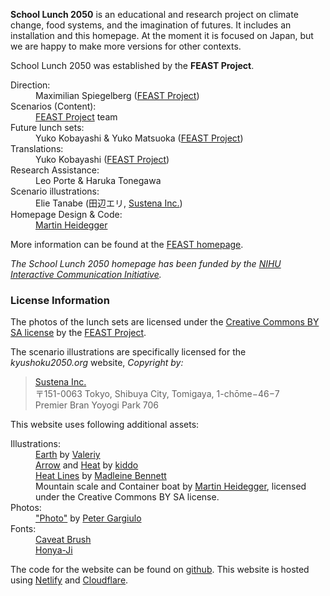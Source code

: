 **School Lunch 2050** is an educational and research project on climate change, food systems, and the imagination of futures. It includes an installation and this homepage. At the moment it is focused on Japan, but we are happy to make more versions for other contexts.

School Lunch 2050 was established by the **FEAST Project**.

<dl>
  <dt>Direction:</dt>
  <dd>Maximilian Spiegelberg (<a href="https://www.feastproject.org/headquarter/" target="_blank">FEAST Project</a>)</dd>
  <dt>Scenarios (Content):</dt>
  <dd><a href="https://www.feastproject.org/headquarter/" target="_blank">FEAST Project</a> team</dd>
  <dt>Future lunch sets:</dt>
  <dd>Yuko Kobayashi & Yuko Matsuoka (<a href="https://www.feastproject.org/headquarter/" target="_blank">FEAST Project</a>)</dd>
  <dt>Translations:</dt>
  <dd>Yuko Kobayashi (<a href="https://www.feastproject.org/headquarter/" target="_blank">FEAST Project</a>)</dd>
  <dt>Research Assistance:</dt>
  <dd>Leo Porte & Haruka Tonegawa</dd>
  <dt>Scenario illustrations:</dt>
  <dd>Elie Tanabe (田辺エリ, <a href="http://www.sustena.org/" target="_blank">Sustena Inc.</a>)</dd>
  <dt>Homepage Design & Code:</dt>
  <dd><a href="https://github.com/sponsors/martinheidegger" target="_blank">Martin Heidegger</a></dd>
</dl>

More information can be found at the [FEAST homepage](https://feastproject.org/school-lunch-2050).

_The School Lunch 2050 homepage has been funded by the [NIHU Interactive Communication Initiative][nihu]._

### License Information

The photos of the lunch sets are licensed under the [Creative Commons BY SA license][cc-by-sa] by the [FEAST Project][feast].

The scenario illustrations are specifically licensed for the _kyushoku2050.org_ website, _Copyright by:_

> [Sustena Inc.][sustena]<br/>
> 〒151-0063 Tokyo, Shibuya City, Tomigaya, 1-chōme−46−7<br/>
> Premier Bran Yoyogi Park 706<br/>

This website uses following additional assets:

<dl>
  <dt>Illustrations:</dt>
  <dd><a href="https://thenounproject.com/term/earth/2225388/" target="_blank">Earth</a> by <a href="https://thenounproject.com/valeriy25/" target="_blank">Valeriy</a></dd>
  <dd><a href="https://thenounproject.com/term/arrow/593917/" target="_blank">Arrow<a/> and <a href="https://thenounproject.com/term/heat/689788/" target="_blank">Heat</a> by <a href="https://thenounproject.com/indygo/" target="_blank">kiddo</a></dd>
  <dd><a href="https://thenounproject.com/term/heat-lines/1224531/" target="_blank">Heat Lines</a> by <a href="https://thenounproject.com/madeleine.bennett" target="_blank">Madleine Bennett</a></dd>
  <dd>Mountain scale and Container boat by <a href="" target="_blank">Martin Heidegger</a>, licensed under the Creative Commons BY SA license.</dd>
  <dt>Photos:</dt>
  <dd><a href="https://unsplash.com/photos/cGNCepznaV8" target="_blank">"Photo"</a> by <a href="https://unsplash.com/@grndezyns" target="_blank">Peter Gargiulo</a></dd>
  <dt>Fonts:</dt>
  <dd><a href="https://fonts.google.com/specimen/Caveat+Brush" target="_blank">Caveat Brush</a></dd>
  <dd><a href="http://honya.nyanta.jp/" target="_blank">Honya-Ji</a></dd>
</dl>

The code for the website can be found on [github](https://github.com/school-lunch2050/kyushoku2050.org/).
This website is hosted using [Netlify](https://netlify.com) and [Cloudflare](https://cloudflare.com).

[feast]: https://www.feastproject.org/headquarter/
[sustena]: http://www.sustena.org/
[cc-by-sa]: https://creativecommons.org/licenses/by-sa/4.0/legalcode
[nihu]: https://www.chikyu.ac.jp/activities/visualization/
[mh]: https://github.com/sponsors/martinheidegger
